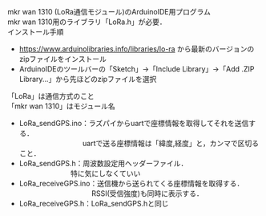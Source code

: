 mkr wan 1310 (LoRa通信モジュール)のArduinoIDE用プログラム  
mkr wan 1310用のライブラリ「LoRa.h」が必要．  
インストール手順
- https://www.arduinolibraries.info/libraries/lo-ra から最新のバージョンのzipファイルをインストール
- ArduinoIDEのツールバーの「Sketch」→「Include Library」→「Add .ZIP Library...」から先ほどのzipファイルを選択  

「LoRa」は通信方式のこと  
「mkr wan 1310」はモジュール名  
- LoRa_sendGPS.ino：ラズパイからuartで座標情報を取得してそれを送信する．  
  　　　　　　　　　uartで送る座標情報は「緯度,経度」と，カンマで区切ること．
- LoRa_sendGPS.h：周波数設定用ヘッダーファイル．  
  　　　　　　　 特に気にしなくていい
- LoRa_receiveGPS.ino：送信機から送られてくる座標情報を取得する．  
  　　　　　　　　　　 RSSI(受信強度)も同時に表示する．
- LoRa_receiveGPS.h：LoRa_sendGPS.hと同じ
